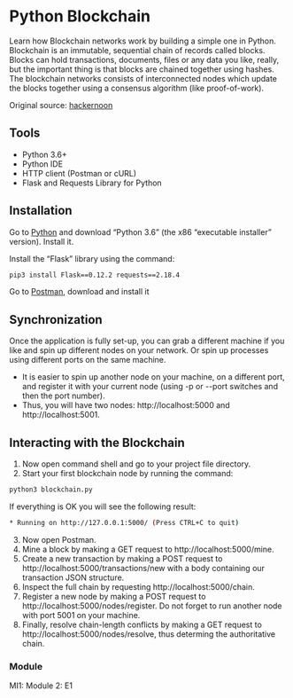 # Python Blockchain

Learn how Blockchain networks work by building a simple one in Python. Blockchain is an immutable, sequential chain of records called blocks. Blocks can hold transactions, documents, files or any data you like, really, but the important thing is that blocks are chained together using hashes. The blockchain networks consists of interconnected nodes which update the blocks together using a consensus algorithm (like proof-of-work). 

Original source: [hackernoon](https://hackernoon.com/learn-blockchains-by-building-one-117428612f46)

## Tools

* Python 3.6+
* Python IDE
* HTTP client (Postman or cURL)
* Flask and Requests Library for Python

## Installation

Go to [Python](https://www.python.org/downloads/) and download “Python 
3.6” (the x86 “executable installer” version). Install it.

Install the “Flask” library using the command: 
```bash
pip3 install Flask==0.12.2 requests==2.18.4
```
Go to [Postman](https://www.getpostman.com), download and install it

## Synchronization

Once the application is fully set-up, you can grab a different machine if you like and spin up different nodes on your network. Or spin up processes using different ports on the same machine.

* It is easier to spin up another node on your machine, on a different port, and register it with your current node (using -p or --port switches and then the port number). 
* Thus, you will have two nodes:  http://localhost:5000 and http://localhost:5001. 
 
## Interacting with the Blockchain 

1.	Now open command shell and go to your project file directory. 
2.	Start your first blockchain node by running the command: 
```bash
python3 blockchain.py 
```
If everything is OK you will see the following result: 
```bash
* Running on http://127.0.0.1:5000/ (Press CTRL+C to quit) 
```
3.	Now open Postman. 
4.	Mine a block by making a GET request to http://localhost:5000/mine.
5.  Create a new transaction by making a POST request to http://localhost:5000/transactions/new with a body containing our transaction JSON structure.
6.  Inspect the full chain by requesting http://localhost:5000/chain. 
7.  Register a new node by making a POST request to http://localhost:5000/nodes/register. Do not forget to run another node with port 5001 on your machine.
8.  Finally, resolve chain-length conflicts by making a GET request to http://localhost:5000/nodes/resolve, thus determing the authoritative chain.

### Module
MI1: Module 2: E1
